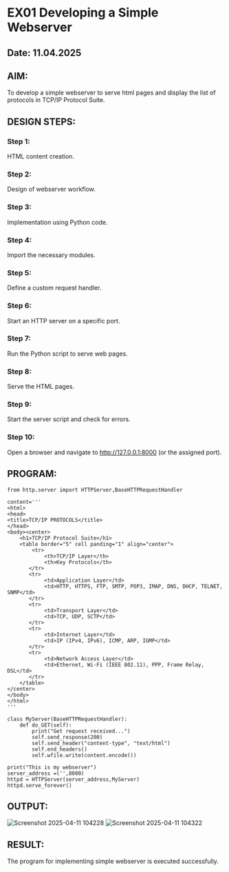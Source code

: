 # EX01 Developing a Simple Webserver
## Date: 11.04.2025

## AIM:
To develop a simple webserver to serve html pages and display the list of protocols in TCP/IP Protocol Suite.

## DESIGN STEPS:
### Step 1: 
HTML content creation.

### Step 2:
Design of webserver workflow.

### Step 3:
Implementation using Python code.

### Step 4:
Import the necessary modules.

### Step 5:
Define a custom request handler.

### Step 6:
Start an HTTP server on a specific port.

### Step 7:
Run the Python script to serve web pages.

### Step 8:
Serve the HTML pages.

### Step 9:
Start the server script and check for errors.

### Step 10:
Open a browser and navigate to http://127.0.0.1:8000 (or the assigned port).

## PROGRAM:
```
from http.server import HTTPServer,BaseHTTPRequestHandler

content='''
<html>
<head>
<title>TCP/IP PROTOCOLS</title>
</head>
<body><center>
    <h1>TCP/IP Protocol Suite</h1>
    <table border="5" cell panding="1" align="center">
        <tr>
            <th>TCP/IP Layer</th>
            <th>Key Protocols</th>
       </tr>
       <tr>
            <td>Application Layer</td>
            <td>HTTP, HTTPS, FTP, SMTP, POP3, IMAP, DNS, DHCP, TELNET, SNMP</td>
       </tr>
       <tr>
            <td>Transport Layer</td>
            <td>TCP, UDP, SCTP</td>
       </tr>
       <tr>
            <td>Internet Layer</td>
            <td>IP (IPv4, IPv6), ICMP, ARP, IGMP</td>
       </tr>
       <tr>
            <td>Network Access Layer</td>
            <td>Ethernet, Wi-Fi (IEEE 802.11), PPP, Frame Relay, DSL</td>
       </tr>
    </table>
</center>
</body>
</html>
'''

class MyServer(BaseHTTPRequestHandler):
    def do_GET(self):
        print("Get request received...")
        self.send_response(200) 
        self.send_header("content-type", "text/html")       
        self.end_headers()
        self.wfile.write(content.encode())

print("This is my webserver") 
server_address =('',8000)
httpd = HTTPServer(server_address,MyServer)
httpd.serve_forever()
```

## OUTPUT:
![Screenshot 2025-04-11 104228](https://github.com/user-attachments/assets/35f7d509-115a-4060-bff3-c9075f777a51)
![Screenshot 2025-04-11 104322](https://github.com/user-attachments/assets/0b4ee5ff-f2a4-43e8-a06d-e74872a8508e)

## RESULT:
The program for implementing simple webserver is executed successfully.
